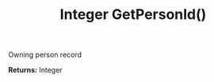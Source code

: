 ﻿---
uid: crmscript_ref_NSAssociate_GetPersonId
title: Integer GetPersonId()
intellisense: NSAssociate.GetPersonId
keywords: NSAssociate, GetPersonId
so.topic: reference
---

Owning person record

**Returns:** Integer


